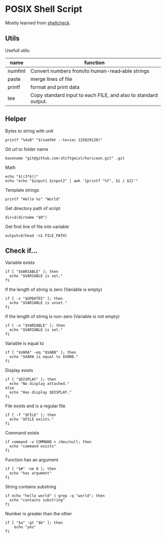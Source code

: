 # POSIX Shell Script

Mostly learned from [shellcheck](https://github.com/koalaman/shellcheck).

## Utils

Usefull utils:

| name   | function                                                       |
| ------ | -------------------------------------------------------------- |
| numfmt | Convert numbers from/to human-read‐able strings                |
| paste  | merge lines of file                                            |
| printf | format and print data                                          |
| tee    | Copy standard input to each FILE, and also to standard output. |

## Helper

Bytes to string with unit

```shell
printf "%4sB" "$(numfmt --to=iec 125829120)"
```

Git url to folder name

```shell
basename "git@github.com:shiftgeist/horiceon.git" .git
```

Math

```shell
echo "$((3*6))"
echo "echo "$input1 $input2" | awk '{printf "%f", $1 / $2}'"
```

Template strings

```shell
printf "Hello %s" "World"
```

Get directory path of script

```shell
dir=$(dirname "$0")
```

Get first line of file into variable

```shell
output=$(head -n1 FILE_PATH)
```

## Check if...

Variable exists

```shell
if [ "$VARIABLE" ]; then
  echo "$VARIABLE is set."
fi
```

If the length of string is zero (Variable is empty)

```shell
if [ -z "$UPDATES" ]; then
  echo "$VARIABLE is unset."
fi
```

If the length of string is non-zero (Variable is not empty)

```shell
if [ -n "$VARIABLE" ]; then
  echo "$VARIABLE is set."
fi
```

Variable is equal to

```shell
if [ "$VARA" -eq "$VARB" ]; then
  echo "$VARA is equal to $VARB."
fi
```

Display exists

```shell
if [ "$DISPLAY" ]; then
  echo "No display attached."
else
  echo "Has display $DISPLAY."
fi
```

File exists and is a regular file

```shell
if [ -f "$FILE" ]; then
  echo "$FILE exists."
fi
```

Command exists

```shell
if command -v COMMAND > /dev/null; then
  echo "command exists"
fi
```

Function has an argument

```shell
if [ "$#" -ne 0 ]; then
  echo "has argument"
fi
```

String contains substring

```shell
if echo "hello world" | grep -q "world"; then
  echo "contains substring"
fi
```

Number is greater than the other

```shell
if [ "$a" -gt "$b" ]; then
    echo "yes"
fi
```
